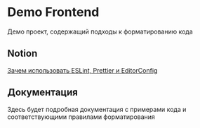 # Demo Frontend

Демо проект, содержащий подходы к форматированию кода

## Notion
[Зачем использовать ESLint, Prettier и EditorConfig](https://www.notion.so/Prettier-Eslint-EditorConfig-93b754ec183a40c1b13e8de87426a7b7)

## Документация

Здесь будет подробная документация с примерами кода и соответствующими правилами форматирования

